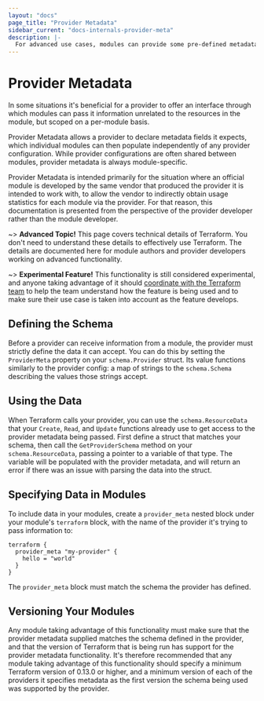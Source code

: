 ```yaml
---
layout: "docs"
page_title: "Provider Metadata"
sidebar_current: "docs-internals-provider-meta"
description: |-
  For advanced use cases, modules can provide some pre-defined metadata for providers.
---
```


# Provider Metadata

In some situations it's beneficial for a provider to offer an interface
through which modules can pass it information unrelated to the resources
in the module, but scoped on a per-module basis.

Provider Metadata allows a provider to declare metadata fields it expects,
which individual modules can then populate independently of any provider
configuration. While provider configurations are often shared between modules,
provider metadata is always module-specific.

Provider Metadata is intended primarily for the situation where an official
module is developed by the same vendor that produced the provider it is
intended to work with, to allow the vendor to indirectly obtain usage
statistics for each module via the provider. For that reason, this
documentation is presented from the perspective of the provider developer
rather than the module developer.

~> **Advanced Topic!** This page covers technical details
of Terraform. You don't need to understand these details to
effectively use Terraform. The details are documented here for
module authors and provider developers working on advanced
functionality.

~> **Experimental Feature!** This functionality is still considered
experimental, and anyone taking advantage of it should [coordinate
with the Terraform team](https://github.com/hashicorp/terraform/issues/new)
to help the team understand how the feature is being used and to make
sure their use case is taken into account as the feature develops.

## Defining the Schema

Before a provider can receive information from a module, the provider
must strictly define the data it can accept. You can do this by setting
the `ProviderMeta` property on your `schema.Provider` struct. Its value
functions similarly to the provider config: a map of strings to the
`schema.Schema` describing the values those strings accept.

## Using the Data

When Terraform calls your provider, you can use the `schema.ResourceData`
that your `Create`, `Read`, and `Update` functions already use to get
access to the provider metadata being passed. First define a struct
that matches your schema, then call the `GetProviderSchema` method on
your `schema.ResourceData`, passing a pointer to a variable of that type.
The variable will be populated with the provider metadata, and will return
an error if there was an issue with parsing the data into the struct.

## Specifying Data in Modules

To include data in your modules, create a `provider_meta` nested block under
your module's `terraform` block, with the name of the provider it's trying
to pass information to:

```hcl
terraform {
  provider_meta "my-provider" {
    hello = "world"
  }
}
```

The `provider_meta` block must match the schema the provider has defined.

## Versioning Your Modules

Any module taking advantage of this functionality must make sure that the
provider metadata supplied matches the schema defined in the provider, and
that the version of Terraform that is being run has support for the provider
metadata functionality. It's therefore recommended that any module taking
advantage of this functionality should specify a minimum Terraform version of
0.13.0 or higher, and a minimum version of each of the providers it specifies
metadata as the first version the schema being used was supported by the
provider.
